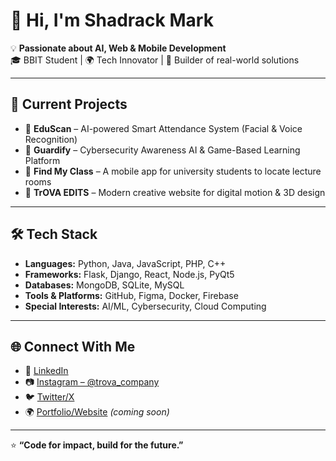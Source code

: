 # 👋 Hi, I'm Shadrack Mark  

💡 **Passionate about AI, Web & Mobile Development**  
🎓 BBIT Student | 🌍 Tech Innovator | 🚀 Builder of real-world solutions  

---

## 🚀 Current Projects
- 🧠 **EduScan** – AI-powered Smart Attendance System (Facial & Voice Recognition)  
- 🔐 **Guardify** – Cybersecurity Awareness AI & Game-Based Learning Platform  
- 📍 **Find My Class** – A mobile app for university students to locate lecture rooms  
- 🎨 **TrOVA EDITS** – Modern creative website for digital motion & 3D design  

---

## 🛠️ Tech Stack
- **Languages:** Python, Java, JavaScript, PHP, C++  
- **Frameworks:** Flask, Django, React, Node.js, PyQt5  
- **Databases:** MongoDB, SQLite, MySQL  
- **Tools & Platforms:** GitHub, Figma, Docker, Firebase  
- **Special Interests:** AI/ML, Cybersecurity, Cloud Computing  

---

## 🌐 Connect With Me
- 💼 [LinkedIn](https://linkedin.com/in/shadrackmark)  
- 📷 [Instagram – @trova_company](https://instagram.com/trova_company)  
- 🐦 [Twitter/X](https://twitter.com/)  
- 🌍 [Portfolio/Website](https://trova-company.github.io) *(coming soon)*  

---

⭐ **“Code for impact, build for the future.”**  
